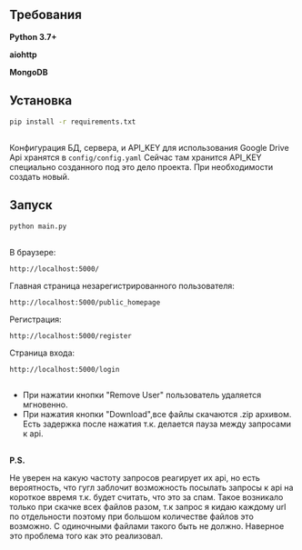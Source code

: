 ## Требования

**Python 3.7+**

**aiohttp**

**MongoDB**

## Установка

```bash
pip install -r requirements.txt
```
##

Конфигурация БД, сервера, и API_KEY для использования Google Drive Api хранятся в `config/config.yaml`
Сейчас там хранится API_KEY специально созданного под это дело проекта. При необходимости создать новый.




## Запуск
```bash
python main.py
```
##
В браузере:

    http://localhost:5000/

Главная страница незарегистрированного пользователя:

    http://localhost:5000/public_homepage
    
 Регистрация:
 
    http://localhost:5000/register
  
 Страница входа:
 
    http://localhost:5000/login
  
  ##
  * При нажатии кнопки "Remove User" пользователь удаляется мгновенно.
  * При нажатия кнопки "Download",все файлы скачаются .zip архивом. Есть задержка после нажатия т.к. делается пауза между 
  запросами к api.
    
  ##
  **P.S.**
  
  Не уверен на какую частоту запросов реагирует их api, но есть вероятность,
   что гугл заблочит возможность посылать запросы к api на короткое ввремя т.к. будет считать, что это за спам.
   Такое возникало только при скачке всех файлов разом, т.к запрос я кидаю каждому url по отдельности поэтому при
   большом количестве файлов это возможно. С одиночными файлами такого быть не должно. Наверное это проблема того как 
   это реализовал.
    
   


